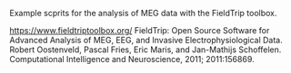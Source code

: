 Example scprits for the analysis of MEG data with the FieldTrip toolbox.  

https://www.fieldtriptoolbox.org/ FieldTrip: Open Source Software for Advanced Analysis of MEG, EEG, and Invasive Electrophysiological Data. 
Robert Oostenveld, Pascal Fries, Eric Maris, and Jan-Mathijs Schoffelen. Computational Intelligence and Neuroscience, 2011; 2011:156869.
